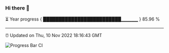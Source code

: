 ### Hi there 👋

⏳ Year progress { █████████████████████████▁▁▁▁▁ } 85.96 %

---

⏰ Updated on Thu, 10 Nov 2022 18:16:43 GMT

![Progress Bar CI](https://github.com/liununu/liununu/workflows/Progress%20Bar%20CI/badge.svg)
